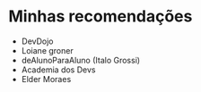 # Minhas recomendações

+ DevDojo
+ Loiane groner
+ deAlunoParaAluno (Italo Grossi)
+ Academia dos Devs
+ Elder Moraes

